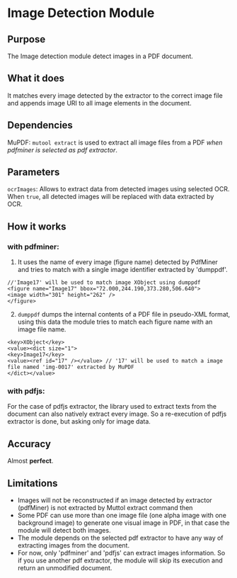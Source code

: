 # Image Detection Module

## Purpose

The Image detection module detect images in a PDF document.

## What it does

It matches every image detected by the extractor to the correct image file and appends image URI to all image elements in the document.

## Dependencies

MuPDF: `mutool extract` is used to extract all image files from a PDF *when pdfminer is selected as pdf extractor*.

## Parameters

`ocrImages`: Allows to extract data from detected images using selected OCR. When `true`, all detected images will be replaced with data extracted by OCR.

## How it works

### with pdfminer:

1. It uses the name of every image (figure name) detected by PdfMiner and tries to match with a single image identifier extracted by 'dumppdf'.

```
//'Image17' will be used to match image XObject using dumppdf
<figure name="Image17" bbox="72.000,244.190,373.280,506.640">
<image width="301" height="262" />
</figure>
```

2. `dumppdf` dumps the internal contents of a PDF file in pseudo-XML format, using this data the module tries to match each figure name with an image file name.

```
<key>XObject</key>
<value><dict size="1">
<key>Image17</key>
<value><ref id="17" /></value> // '17' will be used to match a image file named 'img-0017' extracted by MuPDF
</dict></value>
```

### with pdfjs:

For the case of pdfjs extractor, the library used to extract texts from the document can also natively extract every image. So a re-execution of pdfjs extractor is done, but asking only for image data.

## Accuracy

Almost **perfect**.

## Limitations

- Images will not be reconstructed if an image detected by extractor (pdfMiner) is not extracted by Muttol extract command then
- Some PDF can use more than one image file (one alpha image with one background image) to generate one visual image in PDF, in that case the module will detect both images.
- The module depends on the selected pdf extractor to have any way of extracting images from the document.
- For now, only 'pdfminer' and 'pdfjs' can extract images information. So if you use another pdf extractor, the module will skip its execution and return an unmodified document.
